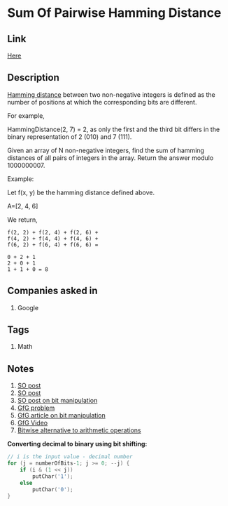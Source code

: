 # Sum Of Pairwise Hamming Distance

## Link

[Here](https://www.interviewbit.com/problems/sum-of-pairwise-hamming-distance/)

## Description

[Hamming distance](https://en.wikipedia.org/wiki/Hamming_distance) between two non-negative integers is defined as the number of positions at which the corresponding bits are different.

For example,

HammingDistance(2, 7) = 2, as only the first and the third bit differs in the binary representation of 2 (010) and 7 (111).

Given an array of N non-negative integers, find the sum of hamming distances of all pairs of integers in the array.
Return the answer modulo 1000000007.

Example:

Let f(x, y) be the hamming distance defined above.

A=[2, 4, 6]

We return,

```text
f(2, 2) + f(2, 4) + f(2, 6) +
f(4, 2) + f(4, 4) + f(4, 6) +
f(6, 2) + f(6, 4) + f(6, 6) =

0 + 2 + 1
2 + 0 + 1
1 + 1 + 0 = 8
```

## Companies asked in

1. Google

## Tags

1. Math

## Notes

1. [SO post](https://stackoverflow.com/questions/21388448/sum-of-xor-values-of-all-pairs)
1. [SO post](https://stackoverflow.com/questions/28095890/sum-of-hamming-distances)
1. [SO post on bit manipulation](https://stackoverflow.com/questions/141525/what-are-bitwise-shift-bit-shift-operators-and-how-do-they-work)
1. [GfG problem](http://www.geeksforgeeks.org/sum-of-bit-differences-among-all-pairs/)
1. [GfG article on bit manipulation](http://notes4geeks.com/main/bit/bit_manipulation.html)
1. [GfG Video](https://www.youtube.com/watch?v=cfizo_K7e0o)
1. [Bitwise alternative to arithmetic operations](http://jacksondunstan.com/articles/1946)

**Converting decimal to binary using bit shifting:**

```c++
// i is the input value - decimal number
for (j = numberOfBits-1; j >= 0; --j) {
    if (i & (1 << j))
        putChar('1');
    else
        putChar('0');
}
```